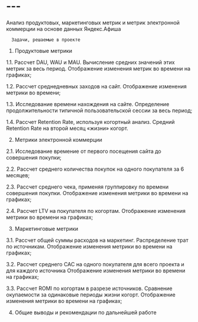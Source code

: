 # ---
Анализ продуктовых, маркетинговых метрик и метрик электронной коммерции на основе данных Яндекс.Афиша

      Задачи, решаемые в проекте

1. Продуктовые метрики

1.1. Рассчет DAU, WAU и MAU. Вычисление средних значений этих метрик за весь период. Отображение изменения метрик во времени на графиках;

1.2. Рассчет среднедневных заходов на сайт. Отображение изменения метрики во времени;

1.3. Исследование времени нахождения на сайте. Определение продолжительности типичной пользовательской сессии за весь период;

1.4. Рассчет Retention Rate, используя когортный анализ. Средний Retention Rate на второй месяц «жизни» когорт.

2. Метрики электронной коммерции

2.1. Исследование времение от первого посещения сайта до совершения покупки;

2.2. Рассчет среднего количества покупок на одного покупателя за 6 месяцев;

2.3. Рассчет среднего чека, применяя группировку по времени совершения покупки. Отображение изменения метрики во времени на графиках;

2.4. Рассчет LTV на покупателя по когортам. Отображение изменения метрики во времени на графиках;

3. Маркетинговые метрики

3.1. Рассчет общей суммы расходов на маркетинг. Распределение трат по источникам. Отображение изменения метрики во времени на графиках;

3.2. Рассчет среднего CAC на одного покупателя для всего проекта и для каждого источника Отображение изменения метрики во времени на графиках;

3.3. Рассчет ROMI по когортам в разрезе источников. Сравнение окупаемости за одинаковые периоды жизни когорт. Отображение изменения метрики во времени на графиках;

4. Общие выводы и рекомендации по дальнейшей работе
